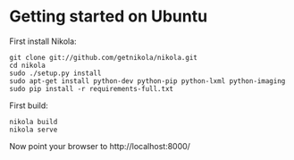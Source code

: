 Getting started on Ubuntu
=========================

First install Nikola:

    git clone git://github.com/getnikola/nikola.git
    cd nikola
    sudo ./setup.py install
    sudo apt-get install python-dev python-pip python-lxml python-imaging
    sudo pip install -r requirements-full.txt

First build:

    nikola build
    nikola serve

Now point your browser to http://localhost:8000/

